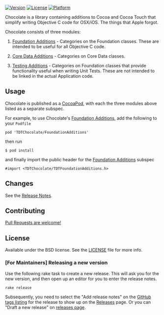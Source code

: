 [![Version](https://img.shields.io/cocoapods/v/TDTChocolate.svg)][Cocoapods]
[![License](https://img.shields.io/cocoapods/l/TDTChocolate.svg)][LICENSE]
[![Platform](https://img.shields.io/cocoapods/p/TDTChocolate.svg)][CocoaDocsDocset]

Chocolate is a library containing additions to Cocoa and Cocoa Touch that
simplify writing Objective C code for OSX/iOS. The things that Apple forgot.

Chocolate consists of three modules:

1. [Foundation Additions][FoundationAdditions] - Categories on the Foundation classes. These
   are intended to be useful for all Objective C code.

2. [Core Data Additions][CoreDataAdditions] - Categories on Core Data classes.

3. [Testing Additions][TestingAdditions] - Categories on Foundation classes that provide
   functionality useful when writing Unit Tests. These are not
   intended to be linked in the actual Application code.

## Usage

Chocolate is published as a [CocoaPod][CocoaPods], with each the
three modules above listed as a separate subspec.

For example, to use Chocolate's [Foundation Additions][FoundationAdditions], add the following to your `Podfile`

    pod 'TDTChocolate/FoundationAdditions'

then run

    $ pod install

and finally import the public header for the [Foundation Additions][FoundationAdditions] subspec

    #import <TDTChocolate/TDTFoundationAdditions.h>

## Changes

See the [Release Notes][releases].

## Contributing

[Pull Requests are welcome!][using-pull-requests]

## License

Available under the BSD license. See the [LICENSE][LICENSE] file for more info.

### [For Maintainers] Releasing a new version

Use the following rake task to create a new release. This will ask you
for the new version, and then open up an editor for you to enter the
release notes.

    rake release

Subsequently, you need to select the "Add release notes" on the
[GitHub tags listing][tags] for the release to show up on the
[Releases][releases] page. Or you can "Draft a new release" on [releases page][releases].

[CocoaPods]: http://cocoapods.org/
[ios-guides]: https://github.com/talk-to/ios-guides
[using-pull-requests]: https://help.github.com/articles/using-pull-requests
[releases]: https://github.com/talk-to/Chocolate/releases
[tags]: https://github.com/talk-to/Chocolate/tags
[FoundationAdditions]: https://github.com/talk-to/Chocolate/tree/master/TDTChocolate/FoundationAdditions
[CoreDataAdditions]: https://github.com/talk-to/Chocolate/tree/master/TDTChocolate/CoreDataAdditions
[TestingAdditions]: https://github.com/talk-to/Chocolate/tree/master/TDTChocolate/TestingAdditions
[LICENSE]: LICENSE
[CocoaDocsDocset]: http://cocoadocs.org/docsets/TDTChocolate/
[Cocoapods]: https://cocoapods.org/pods/TDTChocolate
